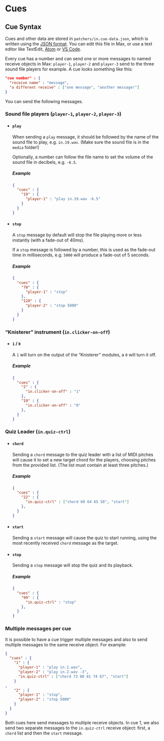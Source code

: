 # Cues

## Cue Syntax

Cues and other data are stored in `patchers/in.cue-data.json`, which is written using the [JSON format][30af9ea1]. You can edit this file in Max, or use a text editor like TextEdit, [Atom](https://atom.io/) or [VS Code](https://code.visualstudio.com/).

  [30af9ea1]: https://www.digitalocean.com/community/tutorials/an-introduction-to-json "An Introduction to JSON | DigitalOcean"

Every cue has a number and can send one or more messages to named receive objects in Max: `player-1`, `player-2` and `player-3` send to the three sound file players for example. A cue looks something like this:

```json
"cue number" : {
  "receive name" : "message",
  "a different receive" : ["one message", "another message!"]
}
```

You can send the following messages.

### Sound file players (`player-1`, `player-2`, `player-3`)

- #### `play`

  When sending a `play` message, it should be followed by the name of the sound file to play, e.g. `in.19.wav`. (Make sure the sound file is in the `media` folder!)

  Optionally, a number can follow the file name to set the volume of the sound file in decibels, e.g. `-6.5`.

  ##### Example

  ```json
  {
    "cues" : {
      "19" : {
        "player-1" : "play in.19.wav -6.5"
      }
    }
  }
  ```

- #### `stop`

  A `stop` message by default will stop the file playing more or less instantly (with a fade-out of 40ms).

  If a `stop` message is followed by a number, this is used as the fade-out time in milliseconds, e.g. `5000` will produce a fade-out of 5 seconds.

  ##### Example

  ```json
  {
    "cues" : {
      "70" : {
        "player-1" : "stop"
      },
      "120" : {
        "player-2" : "stop 5000"
      }
    }
  }
  ```

### “Knisterer” instrument (`in.clicker-on-off`)

- #### `1` / `0`

  A `1` will turn on the output of the “Knisterer” modules, a `0` will turn it off.

  ##### Example

  ```json
  {
    "cues" : {
      "2" : {
        "in.clicker-on-off" : "1"
      },
      "19" : {
        "in.clicker-on-off" : "0"
      },
    }
  }
  ```

### Quiz Leader (`in.quiz-ctrl`)

- #### `chord`

  Sending a `chord` message to the quiz leader with a list of MIDI pitches will cause it to set a new target chord for the players, choosing pitches from the provided list. (The list must contain at least three pitches.)

  ##### Example

  ```json
  {
    "cues" : {
      "22" : {
        "in.quiz-ctrl" : ["chord 60 64 65 58", "start"]
      },
    }
  }
  ```

- #### `start`

  Sending a `start` message will cause the quiz to start running, using the most recently received `chord` message as the target.

- #### `stop`

  Sending a `stop` message will stop the quiz and its playback.

  ##### Example

  ```json
  {
    "cues" : {
      "99" : {
        "in.quiz-ctrl" : "stop"
      },
    }
  }
  ```

### Multiple messages per cue

It is possible to have a cue trigger multiple messages and also to send multiple messages to the same receive object. For example:

```json
{
  "cues" : {
    "1" : {
      "player-1" : "play in.1.wav",
      "player-2" : "play in.2.wav -3",
      "in.quiz-ctrl" : ["chord 73 80 81 74 67", "start"]
    }
,
    "2" : {
      "player-1" : "stop",
      "player-2" : "stop 5000"
    }
  }
}
```

Both cues here send messages to multiple receive objects. In cue 1, we also send two separate messages to the `in.quiz-ctrl` receive object: first, a `chord` list and then the `start` message.






